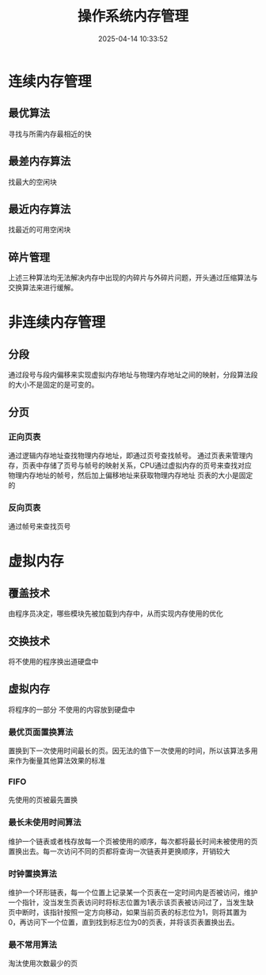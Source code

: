 ﻿---
title: 操作系统内存管理
date: 2025-04-14 10:33:52
tags:
- 操作系统
- 内存管理
- 页表
- 虚拟内存
- 内存交换
categories:
  - [操作系统]
description: 本文简要介绍了 操作系统 的内存管理方案
---

# 连续内存管理
## 最优算法
寻找与所需内存最相近的快
## 最差内存算法
找最大的空闲块
## 最近内存算法
找最近的可用空闲块
## 碎片管理
上述三种算法均无法解决内存中出现的内碎片与外碎片问题，开头通过压缩算法与交换算法来进行缓解。
# 非连续内存管理
## 分段
通过段号与段内偏移来实现虚拟内存地址与物理内存地址之间的映射，分段算法段的大小不是固定的是可变的。
## 分页
### 正向页表
通过逻辑内存地址查找物理内存地址，即通过页号查找帧号。
通过页表来管理内存，页表中存储了页号与帧号的映射关系，CPU通过虚拟内存的页号来查找对应物理内存地址的帧号，然后加上偏移地址来获取物理内存地址
页表的大小是固定的
### 反向页表
通过帧号来查找页号
# 虚拟内存
## 覆盖技术
由程序员决定，哪些模块先被加载到内存中，从而实现内存使用的优化
## 交换技术
将不使用的程序换出道硬盘中
## 虚拟内存
将程序的一部分 不使用的内容放到硬盘中
### 最优页面置换算法
置换到下一次使用时间最长的页。因无法的值下一次使用的时间，所以该算法多用来作为衡量其他算法效果的标准
### FIFO
先使用的页被最先置换
### 最长未使用时间算法
维护一个链表或者栈存放每一个页被使用的顺序，每次都将最长时间未被使用的页置换出去。每一次访问不同的页都将查询一次链表并更换顺序，开销较大
### 时钟置换算法
维护一个环形链表，每一个位置上记录某一个页表在一定时间内是否被访问，维护一个指针，没当发生页表访问时将标志位置为1表示该页表被访问过了，当发生缺页中断时，该指针按照一定方向移动，如果当前页表的标志位为1，则将其置为0，再访问下一个位置，直到找到标志位为0的页表，并将该页表置换出去。
### 最不常用算法
淘汰使用次数最少的页

